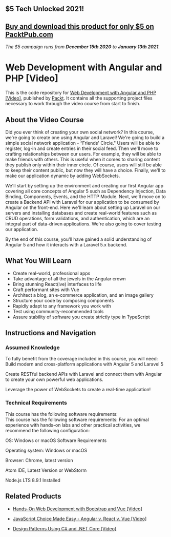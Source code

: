 ## $5 Tech Unlocked 2021!
[Buy and download this product for only $5 on PacktPub.com](https://www.packtpub.com/)
-----
*The $5 campaign         runs from __December 15th 2020__ to __January 13th 2021.__*

# Web Development with Angular and PHP [Video]
This is the code repository for [Web Development with Angular and PHP [Video]](https://www.packtpub.com/web-development/web-development-angular-and-php-video?utm_source=github&utm_medium=repository&utm_campaign=9781788394321), published by [Packt](https://www.packtpub.com/?utm_source=github). It contains all the supporting project files necessary to work through the video course from start to finish.
## About the Video Course
Did you ever think of creating your own social network? In this course, we're going to create one using Angular and Laravel! We're going to build a simple social network application - “Friends' Circle." Users will be able to register, log-in and create entries in their social feed. Then we'll move to crafting relationships between our users. For example, they will be able to make friends with others. This is useful when it comes to sharing content they publish only within their inner circle. Of course, users will still be able to keep their content public, but now they will have a choice. Finally, we'll to make our application dynamic by adding WebSockets.

We'll start by setting up the environment and creating our first Angular app covering all core concepts of Angular 5 such as Dependency Injection, Data Binding, Components, Events, and the HTTP Module. Next, we'll move on to create a Backend API with Laravel for our application to be consumed by Angular on the front-end. Here we'll learn about setting up Laravel on our servers and installing databases and create real-world features such as CRUD operations, form validations, and authentication, which are an integral part of data-driven applications. We're also going to cover testing our application.

By the end of this course, you'll have gained a solid understanding of Angular 5 and how it interacts with a Laravel 5.x backend.

<H2>What You Will Learn</H2>
<DIV class=book-info-will-learn-text>
<UL>
<LI>Create real-world, professional apps 
<LI>Take advantage of all the jewels in the Angular crown 
<LI>Bring stunning React(ive) interfaces to life 
<LI>Craft performant sites with Vue 
<LI>Architect a blog, an e-commerce application, and an image gallery 
<LI>Structure your code by composing components 
<LI>Rapidly adapt to any framework you work with 
<LI>Test using community-recommended tools 
<LI>Assure stability of software you create strictly type in TypeScript </LI></UL></DIV>

## Instructions and Navigation
### Assumed Knowledge
To fully benefit from the coverage included in this course, you will need:<br/>
Build modern and cross-platform applications with Angular 5 and Laravel 5

Create RESTful backend APIs with Laravel and connect them with Angular to create your own powerful web applications.

Leverage the power of WebSockets to create a real-time application!
### Technical Requirements
This course has the following software requirements:<br/>
This course has the following software requirements:
For an optimal experience with hands-on labs and other practical activities, we recommend the following configuration:

OS: Windows or macOS Software Requirements

Operating system: Windows or macOS

Browser: Chrome, latest version

Atom IDE, Latest Version or WebStorm

Node.js LTS 8.9.1 Installed

## Related Products
* [Hands-On Web Development with Bootstrap and Vue [Video]](https://www.packtpub.com/web-development/hands-web-development-bootstrap-and-vue-video?utm_source=github&utm_medium=repository&utm_campaign=9781789950779)

* [JavaScript Choice Made Easy - Angular v. React v. Vue [Video]](https://www.packtpub.com/application-development/javascript-choice-made-easy-angular-v-react-v-vue-video?utm_source=github&utm_medium=repository&utm_campaign=9781788625326)

* [Design Patterns Using C# and .NET Core [Video]](https://www.packtpub.com/application-development/design-patterns-using-c-and-net-core-video?utm_source=github&utm_medium=repository&utm_campaign=9781788625258)

